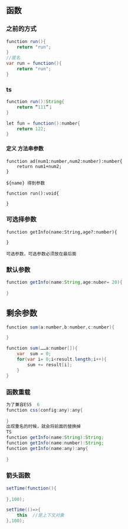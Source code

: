 ## 函数

### 之前的方式

```java
function run(){
    return "run";
}
//匿名
var run = function(){
    return "run";
}
```

### ts

```java
function run():String{
    return “111”；
}

let fun = function():number{
    return 122;
}
```



#### 定义 方法串参数

```ty
function ad(num1:number,num2:number):number{
	return num1+num2;
}

${name} 得到参数

function run():void{

}
```

###  可选择参数

```function getInfo(){
function getInfo(name:String,age?:number){

}

可选参数，可选参数必须放在最后面
```

### 默认参数

```java
function getInfo(name:String,age:nuber= 20){
    
}
```

## 剩余参数

```java
function sum(a:number,b:number,c:number){

}
```

```java
function sum(……a:number[]){
	var  sum = 0;
    for(var i= 0;i<result.length;i++){
        sum += result[i];
    }
}
```

### 函数重载

```java
为了兼容ES5  6
function css(config:any):any{
    
}
出现重名的时候，就会将前面的替换掉
TS
function getInfo(name:String):String;
function getInfo(name:number):String;
function getInfo(name:any):any{
    
}

```

### 箭头函数

```java
setTime(function(){
    
},100);

setTime(()=>{
    this  //是上下文对象
},100);
```






















